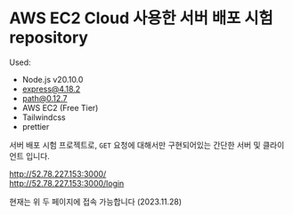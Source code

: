 # AWS EC2 Cloud 사용한 서버 배포 시험 repository

Used:

- Node.js v20.10.0
- express@4.18.2
- path@0.12.7
- AWS EC2 (Free Tier)
- Tailwindcss
- prettier

서버 배포 시험 프로젝트로, `GET` 요청에 대해서만 구현되어있는 간단한 서버 및 클라이언트 입니다.

http://52.78.227.153:3000/  
http://52.78.227.153:3000/login

현재는 위 두 페이지에 접속 가능합니다 (2023.11.28)
